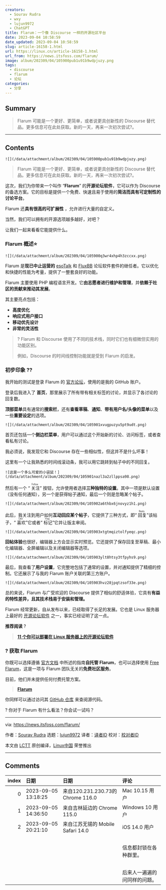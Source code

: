 ```yaml
---
creators:
  - Sourav Rudra
  - wxy
  - lujun9972
  - ChatGPT
title: Flarum：一个像 Discourse 一样的开源社区平台
date: 2023-09-04 10:58:59
date_updated: 2023-09-04 10:58:59
slug: article-16158-1.html
url: https://linux.cn/article-16158-1.html
url_from: https://news.itsfoss.com/flarum/
image: album/202309/04/105900pub1u91b9wdpjuzy.png
tags:
  - discourse
  - flarum
  - 论坛
categories:
  - 分享
---
```


## Summary

> Flarum 可能是一个更好、更简单，或者说更具创新性的 Discourse 替代品。更多信息可在此处获取。新的一天，再来一次初次尝试?。

***

<!-- more -->

## Contents

`![](/data/attachment/album/202309/04/105900pub1u91b9wdpjuzy.png)`

> 
> Flarum 可能是一个更好、更简单，或者说更具创新性的 Discourse 替代品。更多信息可在此处获取。新的一天，再来一次初次尝试?。
> 
> 
> 

这次，我们为你带来一个叫作 “**Flarum**” 的**开源论坛软件**，它可以作为 Discourse 的备选方案。它的目标是提供一个免费、快速且易于使用的**简洁而具有可定制性的讨论平台**。

Flarum 还**具有很高的可扩展性** ，允许进行大量的自定义。

当然，我们可以拥有的开源选项越多越好，对吧？

让我们一起来看看它能提供什么。

### Flarum 概述⭐

`![](/data/attachment/album/202309/04/105900q3wr4xhp4h3zccxx.png)`

Flarum 是**现已中止运营的** [esoTalk](https://github.com/esotalk/esoTalk) 和 [FluxBB](https://github.com/fluxbb/fluxbb) 论坛软件套件的继任者。它以优化和快捷的性能为考量，提供了一整套良好的功能。

Flarum 主要使用 PHP 编程语言开发。它**由志愿者进行维护和管理**，并**依赖于社区的贡献来推动其发展**。

其主要亮点包括：

* **高度优化**
* **响应式用户接口**
* **移动优先设计**
* **非常的灵活性**

> 
> ? Flarum 和 Discourse 使用了不同的技术栈，同时它们也有细微但实用的功能区别。
> 
> 
> 例如，Discourse 的时间线控制功能就是受到 Flarum 的启发。
> 
> 
> 

### 初步印象 ?‍?

我开始的测试是登录 Flarum 的 [官方论坛](https://discuss.flarum.org/)，使用的是我的 GitHub 账户。

登录后我进入了 **首页**，那里展示了所有带有相关标签的讨论，并显示了各讨论的回复数。

**顶部菜单**具有通常的**搜索栏**，还有**查看草稿**、**通知**、**带有用户名/头像的菜单**以及一些**重要设定**的选项。

`![](/data/attachment/album/202309/04/105901xvugpuzyu5pt9udt.png)`

首页还包括一个**侧边栏菜单**，用户可以通过这个开始新的讨论、访问标签，或者查看私有讨论。

我必须说，我发现它和 Discourse 存在一些相似性，但这并不是什么坏事！

这里有一个让我熟悉的时间线滚动条，我可以用它跳转到帖子中的不同回复。

`![这是一个多么可爱的小袋鼠！](/data/attachment/album/202309/04/105901nazl3a2zllppsa98.png)`

然后有一个 “<ruby> 关注 <rt>  Follow </rt></ruby>” 按钮，允许使用者选择**三种独特的设置**。其中一项是默认设置（没有任何通知），另一个是获得帖子通知，最后一个则是忽略某个帖子。

`![](/data/attachment/album/202309/04/105902a6thbx6jnovyz1h1.png)`

此后，我关注到用户如何**互动回应某个帖子**，它提供了三种方式，即“<ruby> 回复 <rt>  Reply </rt></ruby>”该帖子，“<ruby> 喜欢 <rt>  Like </rt></ruby>”它或者“<ruby> 标记 <rt>  Flag </rt></ruby>”它并让版主审阅。

`![](/data/attachment/album/202309/04/105903xtgtmqiztolfyeqc.png)`

**回帖体验**也很好，编辑器上方会显示实时预览。它还提供了保存回复至草稿、最小化编辑器、全屏编辑以及关闭编辑器等选项。

`![](/data/attachment/album/202309/04/105903ylt8htsy3tfpyhs9.png)`

最后，我查看了**用户设置**，它完整地包括了通常的设置，并对通知提供了精细的控制。它还展示了与我的 Flarum 账户关联的第三方账户。

`![](/data/attachment/album/202309/04/105903hvz28jpqtzsof33e.png)`

总的来说，Flarum 与广受欢迎的 Discourse 提供了相似的舒适体验，它具有**有益的特性差异，且其技术栈易于安装和管理。**

Flarum 经常更新，自从发布以来，已经取得了长足的发展。它也是 Linux 服务器上最好的 [开源论坛软件](https://itsfoss.com/open-source-forum-software/) 之一，事实已经证明了这一点。

**推荐阅读** ?

> 
> **[11 个你可以部署在 Linux 服务器上的开源论坛软件](https://itsfoss.com/content/images/size/w256h256/2022/12/android-chrome-192x192.png)**
> 
> 
> 

### ? 获取 Flarum

你既可以选择遵循 [官方文档](https://docs.flarum.org/install) 中所述的指南**自托管 Flarum**，也可以选择使用 [Free Flarum](https://freeflarum.com/)，这是一项与 Flarum 团队无关的**免费社区服务**。

目前，他们并未提供任何付费托管方案。

> 
> **[Flarum](https://flarum.org/)**
> 
> 
> 

你同样可以通过访问其 [GitHub 仓库](https://github.com/flarum/flarum) 来查阅源代码。

? 你对于 Flarum 有什么看法？你会试一试吗？

---

via: <https://news.itsfoss.com/flarum/>

作者：[Sourav Rudra](https://news.itsfoss.com/author/sourav/) 选题：[lujun9972](https://github.com/lujun9972) 译者：[译者ID](https://github.com/%E8%AF%91%E8%80%85ID) 校对：[校对者ID](https://github.com/%E6%A0%A1%E5%AF%B9%E8%80%85ID)

本文由 [LCTT](https://github.com/LCTT/TranslateProject) 原创编译，[Linux中国](https://linux.cn/) 荣誉推出

***

## Comments

|   index | 日期                | 日期                                             | 评论                                                          |
|--------:|:--------------------|:-------------------------------------------------|:--------------------------------------------------------------|
|       0 | 2023-09-05 13:18:25 | 来自120.231.230.73的 Chrome 116.0|Mac 10.15 用户 | 丑的要死，哪一点比discourse好                      |
|       1 | 2023-09-05 14:36:50 | 来自吉林延边的 Chrome 115.0|Windows 10 用户      | 记得 Flarum 也好几年了吧（                         |
|       2 | 2023-09-05 20:21:10 | 来自江苏无锡的 Mobile Safari 14.0|iOS 14.0 用户  | 国内的网站都不敢开论坛了。风险收益不成正比。<br /> |
|         |                     |                                                  | <br />                                             |
|         |                     |                                                  | 信息都封锁在各种群里。<br />                                  |
|         |                     |                                                  | <br />                                             |
|         |                     |                                                  | 后来人一遍遍的问同样的问题。                          |
